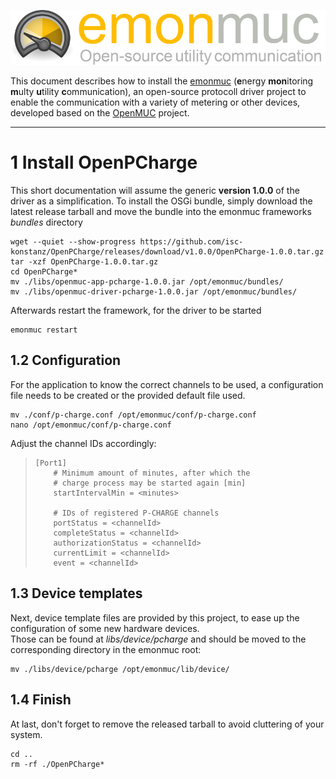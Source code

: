 ![emonmuc header](img/emonmuc-logo.png)

This document describes how to install the [emonmuc](https://github.com/isc-konstanz/emonmuc/) (**e**nergy **mon**itoring **m**ulty **u**tility **c**ommunication), an open-source protocoll driver project to enable the communication with a variety of metering or other devices, developed based on the [OpenMUC](https://www.openmuc.org/) project.


---------------

# 1 Install OpenPCharge

This short documentation will assume the generic **version 1.0.0** of the driver as a simplification.
To install the OSGi bundle, simply download the latest release tarball and move the bundle into the emonmuc frameworks *bundles* directory

~~~shell
wget --quiet --show-progress https://github.com/isc-konstanz/OpenPCharge/releases/download/v1.0.0/OpenPCharge-1.0.0.tar.gz
tar -xzf OpenPCharge-1.0.0.tar.gz
cd OpenPCharge*
mv ./libs/openmuc-app-pcharge-1.0.0.jar /opt/emonmuc/bundles/
mv ./libs/openmuc-driver-pcharge-1.0.0.jar /opt/emonmuc/bundles/
~~~

Afterwards restart the framework, for the driver to be started

~~~
emonmuc restart
~~~


## 1.2 Configuration

For the application to know the correct channels to be used, a configuration file needs to be created or the provided default file used.

~~~
mv ./conf/p-charge.conf /opt/emonmuc/conf/p-charge.conf
nano /opt/emonmuc/conf/p-charge.conf
~~~

Adjust the channel IDs accordingly:

>     [Port1]
>         # Minimum amount of minutes, after which the 
>         # charge process may be started again [min]
>         startIntervalMin = <minutes>
>     
>         # IDs of registered P-CHARGE channels
>         portStatus = <channelId>
>         completeStatus = <channelId>
>         authorizationStatus = <channelId>
>         currentLimit = <channelId>
>         event = <channelId>


## 1.3 Device templates

Next, device template files are provided by this project, to ease up the configuration of some new hardware devices.  
Those can be found at *libs/device/pcharge* and should be moved to the corresponding directory in the emonmuc root:

~~~shell
mv ./libs/device/pcharge /opt/emonmuc/lib/device/
~~~


## 1.4 Finish

At last, don't forget to remove the released tarball to avoid cluttering of your system.

~~~
cd ..
rm -rf ./OpenPCharge*
~~~

